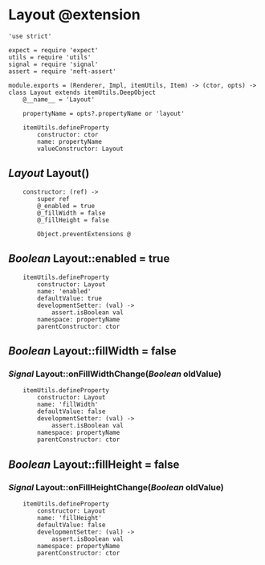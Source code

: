 Layout @extension
=================

	'use strict'

	expect = require 'expect'
	utils = require 'utils'
	signal = require 'signal'
	assert = require 'neft-assert'

	module.exports = (Renderer, Impl, itemUtils, Item) -> (ctor, opts) -> class Layout extends itemUtils.DeepObject
		@__name__ = 'Layout'

		propertyName = opts?.propertyName or 'layout'

		itemUtils.defineProperty
			constructor: ctor
			name: propertyName
			valueConstructor: Layout

*Layout* Layout()
-----------------

		constructor: (ref) ->
			super ref
			@_enabled = true
			@_fillWidth = false
			@_fillHeight = false

			Object.preventExtensions @

*Boolean* Layout::enabled = true
--------------------------------

		itemUtils.defineProperty
			constructor: Layout
			name: 'enabled'
			defaultValue: true
			developmentSetter: (val) ->
				assert.isBoolean val
			namespace: propertyName
			parentConstructor: ctor

*Boolean* Layout::fillWidth = false
-----------------------------------

### *Signal* Layout::onFillWidthChange(*Boolean* oldValue)

		itemUtils.defineProperty
			constructor: Layout
			name: 'fillWidth'
			defaultValue: false
			developmentSetter: (val) ->
				assert.isBoolean val
			namespace: propertyName
			parentConstructor: ctor

*Boolean* Layout::fillHeight = false
-----------------------------------

### *Signal* Layout::onFillHeightChange(*Boolean* oldValue)

		itemUtils.defineProperty
			constructor: Layout
			name: 'fillHeight'
			defaultValue: false
			developmentSetter: (val) ->
				assert.isBoolean val
			namespace: propertyName
			parentConstructor: ctor
